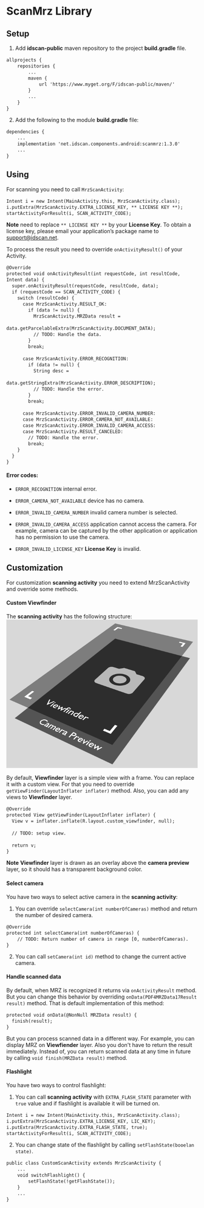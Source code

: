 # ScanMrz Library

## Setup

1. Add **idscan-public** maven repository to the project **build.gradle** file.
```
allprojects {
    repositories {
        ...
        maven {
            url 'https://www.myget.org/F/idscan-public/maven/'
        }
        ...
    }
}
```

2. Add the following to the module **build.gradle** file:
```
dependencies {
    ...
    implementation 'net.idscan.components.android:scanmrz:1.3.0'
    ...
}
```

## Using

For scanning you need to call ```MrzScanActivity```:

```
Intent i = new Intent(MainActivity.this, MrzScanActivity.class);
i.putExtra(MrzScanActivity.EXTRA_LICENSE_KEY, ** LICENSE KEY **);
startActivityForResult(i, SCAN_ACTIVITY_CODE);
```
**Note** need to replace ```** LICENSE KEY **``` by your **License Key**. To obtain a license key, please email your application’s package name to support@idscan.net.

To process the result you need to override ```onActivityResult()``` of your Activity.

```
@Override
protected void onActivityResult(int requestCode, int resultCode, Intent data) {
  super.onActivityResult(requestCode, resultCode, data);
  if (requestCode == SCAN_ACTIVITY_CODE) {
    switch (resultCode) {
      case MrzScanActivity.RESULT_OK:
        if (data != null) {
          MrzScanActivity.MRZData result =
                  data.getParcelableExtra(MrzScanActivity.DOCUMENT_DATA);
          // TODO: Handle the data.
        }
        break;

      case MrzScanActivity.ERROR_RECOGNITION:
        if (data != null) {
          String desc =
                   data.getStringExtra(MrzScanActivity.ERROR_DESCRIPTION);
          // TODO: Handle the error.
        }
        break;

      case MrzScanActivity.ERROR_INVALID_CAMERA_NUMBER:
      case MrzScanActivity.ERROR_CAMERA_NOT_AVAILABLE:
      case MrzScanActivity.ERROR_INVALID_CAMERA_ACCESS:
      case MrzScanActivity.RESULT_CANCELED:
        // TODO: Handle the error.
        break;
    }
  }
}
```

#### Error codes:

* ```ERROR_RECOGNITION``` internal error.

* ```ERROR_CAMERA_NOT_AVAILABLE``` device has no camera.

* ```ERROR_INVALID_CAMERA_NUMBER``` invalid camera number is selected.

* ```ERROR_INVALID_CAMERA_ACCESS``` application cannot access the camera. For example, camera can be captured by the other application or application has no permission to use the camera.

* ```ERROR_INVALID_LICENSE_KEY``` **License Key** is invalid.

## Customization

For customization **scanning activity** you need to extend MrzScanActivity and override some methods.

#### Custom Viewfinder

The **scanning activity** has the following structure:
![Structure of Scanning View](/images/scan_view_structure.png)

By default, **Viewfinder** layer is a simple view with a frame. You can replace it with a custom view. For that you need to override ```getViewFinder(LayoutInflater inflater)``` method. Also, you can add any views to **Viewfinder** layer.
```
@Override
protected View getViewFinder(LayoutInflater inflater) {
  View v = inflater.inflate(R.layout.custom_viewfinder, null);

  // TODO: setup view.

  return v;
}
```

**Note** **Viewfinder** layer is drawn as an overlay above the **camera preview** layer, so it should has a transparent background color.

#### Select camera

You have two ways to select active camera in the **scanning activity**:

1. You can override ```selectCamera(int numberOfCameras)``` method and return the number of desired camera.
```
@Override
protected int selectCamera(int numberOfCameras) {
    // TODO: Return number of camera in range [0, numberOfCameras).
}
```
2. You can call ```setCamera(int id)``` method to change the current active camera.


#### Handle scanned data

By default, when MRZ is recognized it returns via ```onActivityResult``` method. But you can change this behavior by overriding ```onData(PDF4MRZData17Result result)``` method. That is default implementation of this method:
```
protected void onData(@NonNull MRZData result) {
  finish(result);
}
```
But you can process scanned data in a different way. For example, you can display MRZ on **Viewfiender** layer. Also you don't have to return the result immediately. Instead of, you can return scanned data at any time in future by calling ```void finish(MRZData result)``` method.

#### Flashlight

You have two ways to control flashlight:

1. You can call **scanning activity** with ```EXTRA_FLASH_STATE``` parameter with ```true``` value and if flashlight is available it will be turned on.
```
Intent i = new Intent(MainActivity.this, MrzScanActivity.class);
i.putExtra(MrzScanActivity.EXTRA_LICENSE_KEY, LIC_KEY);
i.putExtra(MrzScanActivity.EXTRA_FLASH_STATE, true);
startActivityForResult(i, SCAN_ACTIVITY_CODE);
```
2. You can change state of the flashlight by calling ```setFlashState(booelan state)```.
```
public class CustomScanActivity extends MrzScanActivity {
    ...
    void switchFlashlight() {
        setFlashState(!getFlashState());
    }
    ...
}
```
